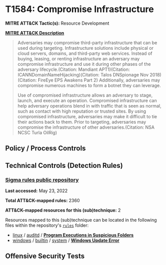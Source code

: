 # T1584: Compromise Infrastructure
**MITRE ATT&CK Tactic(s):** Resource Development

**[MITRE ATT&CK Description](https://attack.mitre.org/techniques/T1584)**
<blockquote>Adversaries may compromise third-party infrastructure that can be used during targeting. Infrastructure solutions include physical or cloud servers, domains, and third-party web services. Instead of buying, leasing, or renting infrastructure an adversary may compromise infrastructure and use it during other phases of the adversary lifecycle.(Citation: Mandiant APT1)(Citation: ICANNDomainNameHijacking)(Citation: Talos DNSpionage Nov 2018)(Citation: FireEye EPS Awakens Part 2) Additionally, adversaries may compromise numerous machines to form a botnet they can leverage.

Use of compromised infrastructure allows an adversary to stage, launch, and execute an operation. Compromised infrastructure can help adversary operations blend in with traffic that is seen as normal, such as contact with high reputation or trusted sites. By using compromised infrastructure, adversaries may make it difficult to tie their actions back to them. Prior to targeting, adversaries may compromise the infrastructure of other adversaries.(Citation: NSA NCSC Turla OilRig)</blockquote>

## Policy / Process Controls
## Technical Controls (Detection Rules)
### [Sigma rules public repository](https://github.com/SigmaHQ/sigma)
**Last accessed:** May 23, 2022

**Total ATT&CK-mapped rules:** 2360

**ATT&CK-mapped resources for this (sub)technique:** 2

Resources mapped to this (sub)technique can be located in the following files within the repository's <code>[rules](https://github.com/SigmaHQ/sigma/tree/master/rules)</code> folder:

* [linux](https://github.com/SigmaHQ/sigma/tree/master/rules/linux/) / [auditd](https://github.com/SigmaHQ/sigma/tree/master/rules/linux/auditd/) / **[Program Executions in Suspicious Folders](https://github.com/SigmaHQ/sigma/blob/master/rules/linux/auditd/lnx_auditd_susp_exe_folders.yml)**
* [windows](https://github.com/SigmaHQ/sigma/tree/master/rules/windows/) / [builtin](https://github.com/SigmaHQ/sigma/tree/master/rules/windows/builtin/) / [system](https://github.com/SigmaHQ/sigma/tree/master/rules/windows/builtin/system/) / **[Windows Update Error](https://github.com/SigmaHQ/sigma/blob/master/rules/windows/builtin/system/win_susp_system_update_error.yml)**


## Offensive Security Tests
